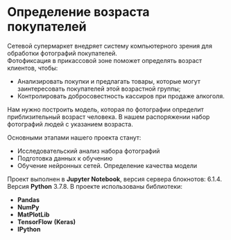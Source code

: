 # Определение возраста покупателей  
  
Сетевой супермаркет внедряет систему компьютерного зрения для обработки фотографий покупателей.  
Фотофиксация в прикассовой зоне поможет определять возраст клиентов, чтобы:
* Анализировать покупки и предлагать товары, которые могут заинтересовать покупателей этой возрастной группы;
* Контролировать добросовестность кассиров при продаже алкоголя.  
  
Нам нужно построить модель, которая по фотографии определит приблизительный возраст человека. В нашем распоряжении набор фотографий людей с указанием возраста.  
  
Основными этапами нашего проекта станут:

* Исследовательский анализ набора фотографий
* Подготовка данных к обучению
* Обучение нейронных сетей. Определение качества модели
  
Проект выполнен в **Jupyter Notebook**, версия сервера блокнотов: 6.1.4. Версия **Python** 3.7.8.
В проекте использованы библиотеки: 
* **Pandas**
* **NumPy**
* **MatPlotLib**
* **TensorFlow** **(Keras)**
* **IPython**
